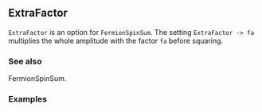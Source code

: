 ##  ExtraFactor 

`ExtraFactor` is an option for `FermionSpinSum`. The setting `ExtraFactor -> fa`  multiplies the whole amplitude with the factor `fa` before squaring.

###  See also 

FermionSpinSum.

###  Examples 